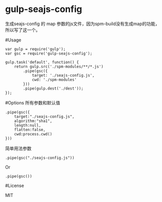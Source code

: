 gulp-seajs-config
=================
生成seajs-config 的 map 参数的js文件，因为spm-build没有生成map的功能，所以写了这一个。

#Usage
```
var gulp = require('gulp');
var gsc = require('gulp-seajs-config');

gulp.task('default', function() {
	return gulp.src('./spm-modules/**/*.js')
		.pipe(gsc({
			target: './seajs-config.js',
			cwd: './spm-modules'
		}))
		.pipe(gulp.dest('./dest'));
});
```
#Options
所有参数和默认值
```
.pipe(gsc({
    target:"./seajs-config.js",
    algorithm:"sha1",
    length:null,
    flatten:false,
    cwd:process.cwd()
}))
```
简单用法参数
```
.pipe(gsc("./seajs-config.js"))
```
Or
```
.pipe(gsc())
```

#License

MIT